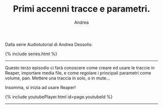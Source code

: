 ﻿---
layout: post
title: Primi accenni tracce e parametri.
author: Andrea
series: atdessolis
youtubeId: nSDXYM-vPs0

---

Dalla serie Audiotutorial di Andrea Dessolis:

{% include series.html %}

---

Questo terzo episodio ci farà conoscere come creare ed usare le traccie in Reaper, importare media file, e come regolare i principali parametri come volume, pan. Mettere una traccia in solo, o in mute...

Insomma, si inizia ad usare Reaper!
 

{% include youtubePlayer.html id=page.youtubeId %}

---
